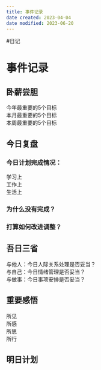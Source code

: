 ```yaml
---
title: 事件记录
date created: 2023-04-04
date modified: 2023-06-20
---
```


#日记

# 事件记录

## 卧薪尝胆

今年最重要的5个目标  
本月最重要的5个目标  
本周最重要的5个目标

## 今日复盘

### 今日计划完成情况：

学习上  
工作上  
生活上

### 为什么没有完成？

### 打算如何改进调整？

## 吾日三省

与他人：今日人际关系处理是否妥当？  
与自己：今日情绪管理是否妥当？  
与做事：今日事项安排是否妥当？

## 重要感悟

所见  
所感  
所思  
所行

## 明日计划
